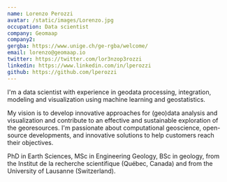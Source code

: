 ```yaml
---
name: Lorenzo Perozzi
avatar: /static/images/Lorenzo.jpg
occupation: Data scientist
company: Geomaap
company2: 
gergba: https://www.unige.ch/ge-rgba/welcome/
email: lorenzo@geomaap.io
twitter: https://twitter.com/lor3nzop3rozzi
linkedin: https://www.linkedin.com/in/lperozzi
github: https://github.com/lperozzi
---
```


I'm a data scientist with experience in geodata processing, integration, modeling and visualization using machine learning and geostatistics.

My vision is to develop innovative approaches for (geo)data analysis and visualization and contribute to an effective and sustainable exploration of the georesources. I'm passionate about computational geoscience, open-source developments, and innovative solutions to help customers reach their objectives. 

PhD in Earth Sciences, MSc in Engineering Geology, BSc in geology, from the Institut de la recherche scientifique (Québec, Canada) and from the University of Lausanne (Switzerland).
